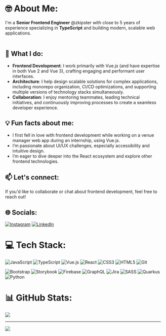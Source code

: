 # 🤓 About Me:
I'm a <b>Senior Frontend Engineer</b> @zkipster with close to 5 years of experience specializing in <b>TypeScript</b> and building modern, scalable web applications.<br><br>

## 🌟 What I do:
<ul>
 <li> <b>Frontend Development</b>: I work primarily with Vue.js (and have expertise in both Vue 2 and Vue 3), crafting engaging and performant user interfaces. </li>
 <li> <b>Architecture</b>: I help design scalable solutions for complex applications, including monorepo organization, CI/CD optimizations, and supporting multiple versions of technology stacks simultaneously.</li>
 <li> <b>Collaboration</b>: I enjoy mentoring teammates, leading technical initiatives, and continuously improving processes to create a seamless developer experience.</li>
</ul>

## 💡 Fun facts about me:
<ul>
 <li> I first fell in love with frontend development while working on a venue manager web app during an internship, using Vue.js. </li>
 <li> I’m passionate about UI/UX challenges, especially accessibility and intuitive design.</li>
 <li> I’m eager to dive deeper into the React ecosystem and explore other frontend technologies.</li>
</ul>

## 📫 Let's connect:<br>
If you'd like to collaborate or chat about frontend development, feel free to reach out!

## 🌐 Socials:
[![Instagram](https://img.shields.io/badge/Instagram-%23E4405F.svg?logo=Instagram&logoColor=white)](https://instagram.com/https://www.instagram.com/rafa98neves/) [![LinkedIn](https://img.shields.io/badge/LinkedIn-%230077B5.svg?logo=linkedin&logoColor=white)](https://linkedin.com/in/https://www.linkedin.com/in/neves98rafael/) 

# 💻 Tech Stack:
![JavaScript](https://img.shields.io/badge/javascript-%23323330.svg?style=for-the-badge&logo=javascript&logoColor=%23F7DF1E) ![TypeScript](https://img.shields.io/badge/typescript-%23007ACC.svg?style=for-the-badge&logo=typescript&logoColor=white) ![Vue.js](https://img.shields.io/badge/vue.js-%2335495e.svg?style=for-the-badge&logo=vuedotjs&logoColor=%234FC08D) ![React](https://img.shields.io/badge/react-%2320232a.svg?style=for-the-badge&logo=react&logoColor=%2361DAFB) ![CSS3](https://img.shields.io/badge/css3-%231572B6.svg?style=for-the-badge&logo=css3&logoColor=white) ![HTML5](https://img.shields.io/badge/html5-%23E34F26.svg?style=for-the-badge&logo=html5&logoColor=white) ![Git](https://img.shields.io/badge/git-%23F05033.svg?style=for-the-badge&logo=git&logoColor=white)

![Bootstrap](https://img.shields.io/badge/bootstrap-%238511FA.svg?style=for-the-badge&logo=bootstrap&logoColor=white) ![Storybook](https://img.shields.io/badge/-Storybook-FF4785?style=for-the-badge&logo=storybook&logoColor=white) ![Firebase](https://img.shields.io/badge/firebase-%23039BE5.svg?style=for-the-badge&logo=firebase) ![GraphQL](https://img.shields.io/badge/-GraphQL-E10098?style=for-the-badge&logo=graphql&logoColor=white) ![Jira](https://img.shields.io/badge/jira-%230A0FFF.svg?style=for-the-badge&logo=jira&logoColor=white)  ![SASS](https://img.shields.io/badge/SASS-hotpink.svg?style=for-the-badge&logo=SASS&logoColor=white) ![Quarkus](https://img.shields.io/badge/quarkus-%234794EB.svg?style=for-the-badge&logo=quarkus&logoColor=white) ![Python](https://img.shields.io/badge/python-3670A0?style=for-the-badge&logo=python&logoColor=ffdd54)

# 📊 GitHub Stats:
![](https://github-readme-stats.vercel.app/api/top-langs/?username=rafa98neves&theme=dark&hide_border=true&include_all_commits=true&count_private=false&layout=compact)

---
[![](https://visitcount.itsvg.in/api?id=rafa98neves&icon=0&color=0)](https://visitcount.itsvg.in)

<!-- Proudly created with GPRM ( https://gprm.itsvg.in ) -->
